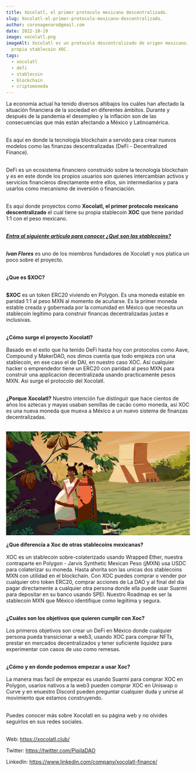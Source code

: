 ```yaml
---
title: Xocolatl, el primer protocolo mexicano descentralizado.
slug: Xocolatl-el-primer-protocolo-mexicano-descentralizado.
author: coronagenaro@gmail.com
date: 2022-10-19
image: xocolatl.png
imageAlt: Xocolatl es un protocolo descentralizado de origen mexicano. Tiene su
  propia stablecoin XOC.
tags:
  - xocolatl
  - defi
  - stablecoin
  - blockchain
  - criptomoneda
---
```

L﻿a economía actual ha tenido diversos altibajos los cuáles han afectado la situación financiera de la sociedad en diferentes ámbitos. Durante y después de la pandemia el desempleo y la inflación son de las consecuencias que más están afectando a México y Latinoamérica.<br/><br/>

E﻿s aquí en donde la tecnología blockchain a servido para crear nuevos modelos como las finanzas descentralizadas (DeFi - Decentralized Finance).<br/><br/>

DeFi es un ecosistema financiero construido sobre la tecnología blockchain y es en este donde los propios usuarios son quienes intercambian activos y servicios financieros directamente entre ellos, sin intermediarios y para usarlos como mecanismo de inversión o financiación.<br/><br/>

Es aquí donde proyectos como **Xocolatl, el primer protocolo mexicano descentralizado** el cuál tiene su propia stablecoin **XOC** que tiene paridad 1:1 con el peso mexicano.<br/><br/>

***[E﻿ntra al siguiente artículo para conocer ¿Qué son las stablecoins?](https://www.oasisfinanciero.mx/blog/2022-10-15/que-son-las-stablecoins/)***<br/><br/>

***[](https://www.oasisfinanciero.mx/blog/2022-10-15/que-son-las-stablecoins/)I﻿van Flores*** es uno de los miembros fundadores de Xocolatl y nos platica un poco sobre el proyecto.<br/><br/>

**¿Que es $XOC?**<br/><br/>

**$XOC** es un token ERC20 viviendo en Polygon. Es una moneda estable en paridad 1:1 al peso MXN al momento de acuñarse. Es la primer moneda estable creada y gobernada por la comunidad en México que necesita un stablecoin legítimo para construir financas decentralizadas justas e inclusivas.<br/><br/>

**¿Cómo surge el proyecto Xocolatl?**<br/><br/>Basado en el exito que ha tenido DeFi hasta hoy con protocolos como Aave, Compound y MakerDAO, nos dimos cuenta que todo empieza con una stablecoin, en ese caso el de DAI, en nuestro caso XOC. Así cualquier hacker o emprendedor tiene un ERC20 con paridad al peso MXN para construir una applicacion decentralizada usando practicamente pesos MXN. Asi surge el protocolo del Xocolatl. <br/><br/>

**¿Porque Xocolatl?** Nuestro intención fue distinguir que hace cientos de años los aztecas y mayas usaban semillas de cacáo como moneda, así XOC es una nueva moneda que mueva a México a un nuevo sistema de finanzas decentralizadas.<br/><br/>

![Xocolatl es un protocolo descentralizado de origen mexicano. Tiene su propia stablecoin XOC.](cover_image.png "Xocolatl cover image")



**¿Que diferencía a Xoc de otras stablecoins mexicanas?**<br/><br/>XOC es un stablecoin sobre-colaterizado usando Wrapped Ether, nuestra contraparte en Polygon - Jarvis Synthetic Mexican Peso (jMXN) usa USDC para colaterizar su moneda. Hasta ahorita son las unicas dos stablecoins MXN con utilidad en el blockchain. Con XOC puedes comprar o vender por cualquier otro token ERC20, comprar acciones de La DAO y al final del día pagar directamente a cualquier otra persona donde ella puede usar Suarmi para depositar en su banco usando SPEI. Nuestro Roadmap es ser la stablecoin MXN que México identifique como legiítima y segura.<br/><br/>

**¿Cuáles son los objetivos que quieren cumplir con Xoc?**<br/><br/>Los primeros objetivos son crear un DeFi en México donde cualquier persona pueda transicionar a web3, usando XOC para comprar NFTs, prestar en mercados decentralizados y tener suficiente liquidez para experimentar con casos de uso como remesas.<br/><br/>

**¿Cómo y en donde podemos empezar a usar Xoc?**<br/><br/>La manera mas facil de empezar es usando Suarmi para comprar XOC en Polygon, usarios nativos a la web3 pueden comprar XOC en Uniswap o Curve y en enuestro Discord pueden preguntar cualquier duda y unirse al movimiento que estamos construyendo.<br/><br/>

P﻿uedes conocer más sobre Xocolatl en su página web y no olvides seguirlos en sus redes sociales.<br/><br/>

Web: https://xocolatl.club/

T﻿witter: https://twitter.com/PipilaDAO

L﻿inkedIn: https://www.linkedin.com/company/xocolatl-finance/